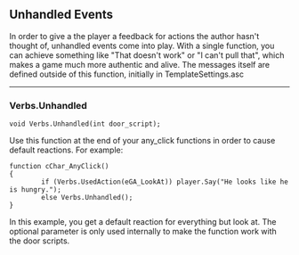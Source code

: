 ## Unhandled Events

In order to give a the player a feedback for actions the author hasn't thought
of, unhandled events come into play.
With a single function, you can achieve something like "That doesn't work" or
"I can't pull that", which makes a game much more authentic and alive.
The messages itself are defined outside of this function, initially in TemplateSettings.asc

---

### Verbs.Unhandled

```
void Verbs.Unhandled(int door_script);
```

Use this function at the end of your any_click functions in order to cause default reactions. For example:

```
function cChar_AnyClick()
{
        if (Verbs.UsedAction(eGA_LookAt)) player.Say("He looks like he is hungry.");
        else Verbs.Unhandled();
}
```

In this example, you get a default reaction for everything but look at. The optional parameter is only used internally to make the function work with the door scripts.

